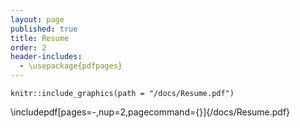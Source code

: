 ```yaml
---
layout: page
published: true
title: Resume
order: 2
header-includes:
  - \usepackage{pdfpages}
---
```

```{r label, out.width = "85%", fig.cap = "Resume"}
knitr::include_graphics(path = "/docs/Resume.pdf")
`````

\includepdf[pages=-,nup=2,pagecommand={}]{/docs/Resume.pdf}

